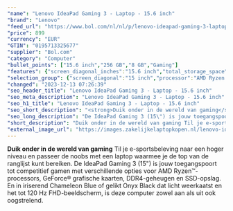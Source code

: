 ```yaml
---
"name": "Lenovo IdeaPad Gaming 3 - Laptop - 15.6 inch"
"brand": "Lenovo"
"feed_url": "https://www.bol.com/nl/nl/p/lenovo-ideapad-gaming-3-laptop-15-6-inch/9300000024760292"
"price": 899
"currency": "EUR"
"GTIN": "0195713325677"
"supplier": "Bol.com"
"category": "Computer"
"bullet_points": ["15.6 inch","256 GB","8 GB","Gaming"]
"features": {"screen_diagonal_inches":"15.6 inch","total_storage_space":"256 GB","memory_size":"8 GB","purpose_laptop":"Gaming"}
"selection_group": {"screen_diagonal":"15 inch","processor":"AMD Ryzen 5","changed_price_past_3_days":false,"product_family":"Ideapad"}
"changed": "2023-12-13 07:26:39"
"seo_header_title": "Lenovo IdeaPad Gaming 3 - Laptop - 15.6 inch"
"seo_meta_description": "Lenovo IdeaPad Gaming 3 - Laptop - 15.6 inch"
"seo_h1_title": "Lenovo IdeaPad Gaming 3 - Laptop - 15.6 inch"
"seo_short_description": "<strong>Duik onder in de wereld van gaming</strong> Til je e-sportsbeleving naar een hoger niveau en passeer de noobs met een laptop waarmee je de top van de ranglijst kunt bereiken."
"seo_long_description": "De IdeaPad Gaming 3 (15\") is jouw toegangspoort tot competitief gamen met verschillende opties voor AMD Ryzen™-processors, GeForce® grafische kaarten, DDR4-geheugen en SSD-opslag. En in iriserend Chameleon Blue of gelikt Onyx Black dat licht weerkaatst en het tot 120 Hz FHD-beeldscherm, is deze computer zowel aan als uit ook oogstrelend."
"short_description": "Duik onder in de wereld van gaming Til je e-sportsbeleving naar een hoger niveau en passeer de noobs met een laptop waarmee je de top van de ranglijst kunt bereiken. De IdeaPad Gaming 3 (15\") is jouw toegangspoort tot competitief gamen met verschillende opties voor AMD Ryzen™-processors, GeForce® grafische kaarten, DDR4-geheugen en SSD-opslag. En in iriserend Chameleon Blue of gelikt Onyx Black dat licht weerkaatst en het tot 120 Hz FHD-beeldscherm, is deze computer zowel aan als uit ook oogstrelend."
"external_image_url": "https://images.zakelijkelaptopkopen.nl/lenovo-ideapad-gaming-3-laptop-15-6-inch.webp"
---
```


<strong>Duik onder in de wereld van gaming</strong> Til je e-sportsbeleving naar een hoger niveau en passeer de noobs met een laptop waarmee je de top van de ranglijst kunt bereiken. De IdeaPad Gaming 3 (15") is jouw toegangspoort tot competitief gamen met verschillende opties voor AMD Ryzen™-processors, GeForce® grafische kaarten, DDR4-geheugen en SSD-opslag. En in iriserend Chameleon Blue of gelikt Onyx Black dat licht weerkaatst en het tot 120 Hz FHD-beeldscherm, is deze computer zowel aan als uit ook oogstrelend.